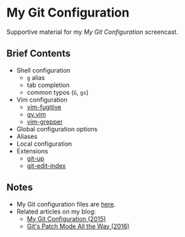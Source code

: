 # My Git Configuration

Supportive material for my _My Git Configuration_ screencast.

## Brief Contents

- Shell configuration
    - `g` alias
    - tab completion
    - common typos (`G`, `gs`)
- Vim configuration
    - [vim-fugitive](https://github.com/tpope/vim-fugitive)
    - [gv.vim](https://github.com/junegunn/gv.vim)
    - [vim-grepper](https://github.com/mhinz/vim-grepper)
- Global configuration options
- Aliases
- Local configuration
- Extensions
    - [git-up](https://github.com/aanand/git-up)
    - [git-edit-index](https://github.com/s3rvac/git-edit-index)

## Notes

* My Git configuration files are [here](https://github.com/s3rvac/dotfiles/tree/master/git).
* Related articles on my blog:
    * [My Git Configuration (2015)](https://blog.petrzemek.net/2015/07/19/my-git-configuration/)
    * [Git's Patch Mode All the Way (2016)](https://blog.petrzemek.net/2016/07/10/git-patch-mode-all-the-way/)
